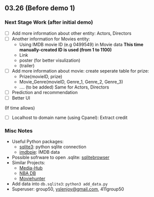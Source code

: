 ## 03.26 (Before demo 1)
### Next Stage Work (after initial demo)
- [ ] Add more information about other entity: Actors, Directors
- [ ] Another information for Movies entity:
	* Using IMDB movie ID (e.g 0499549) in Movie data
	  **This time manually-created ID is used (from 1 to 1100)**
	* Link
	* poster (for better visulization)
	* (trailer)
- [ ] Add more information about movie: create seperate table for prize:
	* Prize(movieID, prize)
	* Movie_Genre(movieID, Genre_1, Genre_2, Genre_3) 
	* .... (to be added)
Same for Actors, Directors
- [ ] Prediction and recommendation
- [ ] Better UI

(If time allows)
- [ ] Localhost to domain name (using Cpanel): Extract credit

### Misc Notes
* Useful Python packages:
	+ [sqlite3](https://docs.python.org/2/library/sqlite3.html): python sqlite connection
	+ [imdbpie](https://pypi.org/project/imdbpie/): IMDB data
* Possible sofrware to open .sqlite: [sqlitebrowser](https://sqlitebrowser.org/blog/version-3-11-1-released/)
* Similar Projects:
	+ [Media-Hub](https://github.com/JeeveshN/Media-Hub)
	+ [NBA DB](https://www.youtube.com/watch?v=KvlmgWRDzqo&t=9s)
	+ [Moviehunter](https://github.com/BruceHenry/movie-website-django)
* Add data into `db.sqlite3`:
    `python3 add_data.py`
* Superuser: group50, yslenjoy@gmail.com, 411group50
